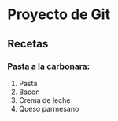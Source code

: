 # Proyecto de Git

## Recetas

### Pasta a la carbonara:

1. Pasta
2. Bacon
3. Crema de leche
4. Queso parmesano
